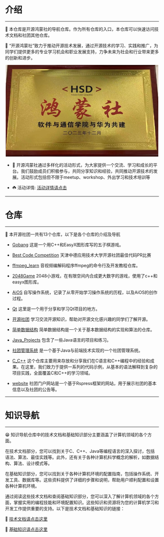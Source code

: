# 介绍  

***

📢 本仓库是开源鸿蒙社的导航仓库。作为所有仓库的入口，本仓库可以快速访问技术文档和社团其他仓库。
  
🌟 “开源鸿蒙社”致力于推动开源技术发展，通过开源技术的学习、实践和推广，为同学们提供更多的专业学习机会和职业发展支持，力争未来为社会和行业带来更多的创新和进步。  
  

<div align="center"> <img src="./resource/image/logo.jpg" width = 500 height = 300 /> </div>


- 🚩 开源鸿蒙社通过多样化的活动形式，为大家提供一个交流、学习和成长的平台。我们鼓励成员们积极参与，共同分享知识和经验，共同推动开源技术的发展。活动形式包括但不限于meetup、workshop、外出学习和技术培训等

- ☘️ 活动详情: [活动详情请点击](./event/README.md)  

***
  
# 仓库  

***

📢 本开源社团一共有13个仓库，以下是各个仓库的介绍及导航
  
- [Gobang](https://gitee.com/TSGU-OSC/gobang)   这是一个用C++和EasyX图形库写的五子棋游戏。
  
 
- [Best Code Competition](https://gitee.com/TSGU-OSC/BCC)  天津中德应用技术大学开源社团最佳代码PR比赛
  
- [ffmpeg_learn](https://gitee.com/TSGU-OSC/ffmpeg_learn)  音视频编解码程序ffmpeg的命令行及开发教程仓库。
  
- [2048Game](https://gitee.com/TSGU-OSC/2048-game)   2048小游戏，在有限空间内合成更大数字的游戏，使用了c++和easyx图形库。 
  
- [AiOS](https://gitee.com/TSGU-OSC/ai-os)  自写操作系统，记录了从零开始学习操作系统的历程，以及AiOS的创作过程。

- [Qt](https://gitee.com/TSGU-OSC/qt) 这里是一个用于分享和学习Qt项目的地方。  

- [开源社团](https://gitee.com/TSGU-OSC/Root)    学习交流开源知识，帮助对开源文化感兴趣的同学们了解开源。

- [简单数据结构](https://gitee.com/TSGU-OSC/simple-data-structure)  简单数据结构是一个关于基本数据结构的实现和算法的仓库。

- [Java_Projects](https://gitee.com/TSGU-OSC/Java_Projects)   包含了一些Java语言的项目和练习。

- [社团管理系统](https://gitee.com/TSGU-OSC/management-system)   是一个基于Java与前端技术实现的一个社团管理系统。

- [C_C++](https://gitee.com/TSGU-OSC/C_)    这个仓库主要用来存放和分享我们在C语言和C++编程中的经验和成果。在这里，我们致力于提供一系列的代码示例，从基本的语法解释到复杂的项目实践，全面覆盖C和C++的学习领域。

- [website](https://gitee.com/TSGU-OSC/website) 社团门户网站是一个基于Rspress框架的网站，用于展示社团的基本信息以及社团的公告等。

***

# 知识导航  

***

😁 知识导航仓库中的技术文档和基础知识部分主要涵盖了计算机领域的各个方面。

在技术文档部分，您可以找到关于C、C++、Java等编程语言的深入探讨，包括语法、算法、最佳实践等。此外，还有关于各种计算机科学概念的解析，如数据结构、算法、设计模式等。

在基础知识部分，您可以找到关于各种计算机环境的配置指南，包括操作系统、开发工具、数据库等。这些资料提供了详细的步骤和说明，帮助用户顺利配置和设置各种计算机环境。

通过阅读这些技术文档和查阅基础知识部分，您可以深入了解计算机领域的各个方面，掌握实用的编程技能和环境配置知识。这些知识和资源将为您的计算机学习和开发工作提供重要的支持。以下是技术文档和基础知识的链接：


🌟 [技术文档请点击这里](./blog/README.md)


🚀 [基础知识请点击这里](./command/README.md)
